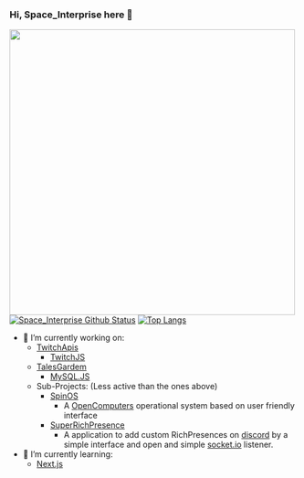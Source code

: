 ### Hi, Space_Interprise here 👋

[<img src='https://media.discordapp.net/attachments/812480337837162566/812480508453715978/space_interprise.png' width='500px'>](https://github.com/emanuelfranklyn)
[![Space_Interprise Github Status](https://github-readme-stats.vercel.app/api?username=emanuelfranklyn&show_icons=true&theme=radical)](https://github.com/emanuelfranklyn)
[![Top Langs](https://github-readme-stats.vercel.app/api/top-langs/?username=emanuelfranklyn&show_icons=true&theme=radical&layout=compact)](https://github.com/emanuelfranklyn)



- 🔭 I’m currently working on:
    - [TwitchApis](https://twitchapis.org/)
        - [TwitchJS](https://twitch.js.org/)
    - [TalesGardem](https://talesgardem.com.br/)
        - [MySQL.JS](https://github.com/emanuelfranklyn/MySQL.JS)
    - Sub-Projects: (Less active than the ones above)
        - [SpinOS](https://github.com/emanuelfranklyn/SpinOS)
            - A [OpenComputers](https://www.curseforge.com/minecraft/mc-mods/opencomputers) operational system based on user friendly interface
        - [SuperRichPresence](https://github.com/emanuelfranklyn/SuperRichPresence)
            - A application to add custom RichPresences on [discord](https://discord.com) by a simple interface and open and simple [socket.io](https://socket.io/) listener. 
- 🌱 I’m currently learning:
    - [Next.js](https://nextjs.org/)